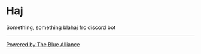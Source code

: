 # Haj

Something, something blahaj frc discord bot

---

[Powered by The Blue Alliance](https://www.thebluealliance.com/)